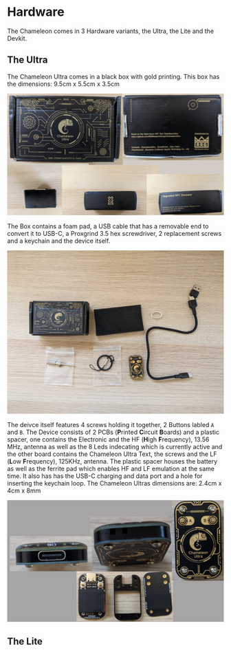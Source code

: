 # Hardware

The Chameleon comes in 3 Hardware variants, the Ultra, the Lite and the Devkit.

## The Ultra

The Chameleon Ultra comes in a black box with gold printing. This box has the dimensions: 9.5cm x 5.5cm x 3.5cm

![box.png](./images/box.png)

The Box contains a foam pad, a USB cable that has a removable end to convert it to USB-C, a Proxgrind 3.5 hex screwdriver, 2 replacement screws and a keychain and the device itself.

![box-contents.jpg](./images/box-contents.jpg)

The deivce itself features 4 screws holding it together, 2 Buttons labled `A` and `B`.  The Device consists of 2 PCBs (**P**rinted **C**ircuit **B**oards) and a plastic spacer, one contains the Electronic and the HF (**H**igh **F**requency), 13.56 MHz, antenna as well as the 8 Leds indecating which is currently active and the other board contains the Chameleon Ultra Text, the screws and the LF (**L**ow **F**requency), 125KHz, antenna. The plastic spacer houses the battery as well as the ferrite pad which enables HF and LF emulation at the same time. It also has has the USB-C charging and data port and a hole for inserting the keychain loop. The Chameleon Ultras dimensions are: 2.4cm x 4cm x 8mm 

![ultra.png](./images/ultra.png)

## The Lite